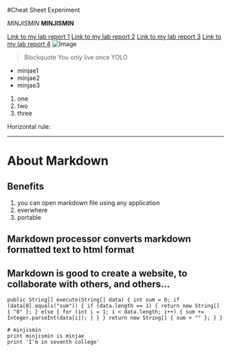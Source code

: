 #Cheat Sheet Experiment

*MINJISMIN*
**MINJISMIN**

[Link to my lab report 1](https://minjismin.github.io/cse15l-lab-reports/lab-report-1-week-2.html)
[Link to my lab report 2](https://minjismin.github.io/cse15l-lab-reports/lab-report-2-week-4.html)
[Link to my lab report 3](https://minjismin.github.io/cse15l-lab-reports/lab-report-3-week-6.html)
[Link to my lab report 4](https://minjismin.github.io/cse15l-lab-reports/lab-report-4-week-8.html)
![Image](https://upload.wikimedia.org/wikipedia/en/4/44/University_of_California%2C_San_Diego_seal.svg)


>Blockquote 
You only live once YOLO

* minjae1
* minjae2
* minjae3

1. one
2. two
3. three


Horizontal rule: 

---

# About Markdown

## Benefits
1. you can open markdown file using any application
2. everwhere
3. portable 

## Markdown processor converts markdown formatted text to html format

## Markdown is good to create a website, to collaborate with others, and others...


`public String[] execute(String[] data) {
      int sum = 0;
      if (data[0].equals("sum")) {
         if (data.length == 1) {
            return new String[] { "0" };
         } else {
            for (int i = 1; i < data.length; i++) {
               sum += Integer.parseInt(data[i]);
            }
         }
      }
      return new String[] { sum + "" };
   }
}`

```
# minjismin
print minjismin is minjae
print 'I'm in seventh college'
```


